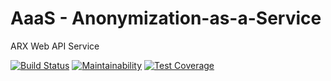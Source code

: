 # AaaS - Anonymization-as-a-Service
ARX Web API Service

[![Build Status](https://travis-ci.org/OsloMET-Gruppe-8/PyAaaS.svg?branch=master)](https://travis-ci.org/OsloMET-Gruppe-8/PyAaaS)
[![Maintainability](https://api.codeclimate.com/v1/badges/3d04211e735c7f8bd67a/maintainability)](https://codeclimate.com/github/OsloMET-Gruppe-8/AaaS/maintainability)
[![Test Coverage](https://api.codeclimate.com/v1/badges/3d04211e735c7f8bd67a/test_coverage)](https://codeclimate.com/github/OsloMET-Gruppe-8/AaaS/test_coverage)

